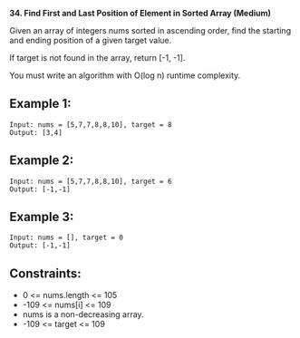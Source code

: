 <!-- https://leetcode.com/problems/find-first-and-last-position-of-element-in-sorted-array/ -->

**34. Find First and Last Position of Element in Sorted Array (Medium)**

Given an array of integers nums sorted in ascending order, find the starting and ending position of a given target value.

If target is not found in the array, return [-1, -1].

You must write an algorithm with O(log n) runtime complexity.

## Example 1:

```
Input: nums = [5,7,7,8,8,10], target = 8
Output: [3,4]
```

## Example 2:

```
Input: nums = [5,7,7,8,8,10], target = 6
Output: [-1,-1]
```

## Example 3:

```
Input: nums = [], target = 0
Output: [-1,-1]
```

## Constraints:

- 0 <= nums.length <= 105
- -109 <= nums[i] <= 109
- nums is a non-decreasing array.
- -109 <= target <= 109
